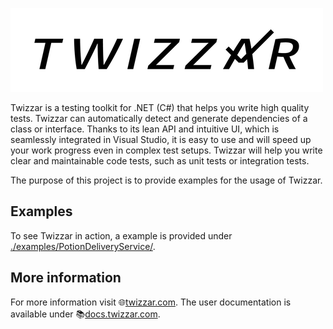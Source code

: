 ![Logo Twizzar](LogoTwizzar-500.png)

Twizzar is a testing toolkit for .NET (C#) that helps you write high quality tests. Twizzar can automatically detect and generate dependencies of a class or interface. Thanks to its lean API and intuitive UI, which is seamlessly integrated in Visual Studio, it is easy to use and will speed up your work progress even in complex test setups. Twizzar will help you write clear and maintainable code tests, such as unit tests or integration tests.

The purpose of this project is to provide examples for the usage of Twizzar.

## Examples
To see Twizzar in action, a example is provided under [./examples/PotionDeliveryService/](./examples/PotionDeliveryService/).

## More information
For more information visit 🌐[twizzar.com](https://www.twizzar.com/). The user documentation is available under 📚[docs.twizzar.com](https://docs.twizzar.com/).